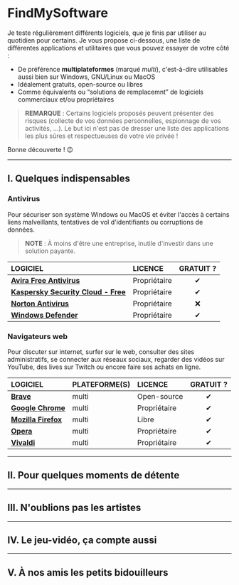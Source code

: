 # FindMySoftware

Je teste régulièrement différents logiciels, que je finis par utiliser au quotidien pour certains. Je vous propose ci-dessous, une liste de différentes applications et utilitaires que vous pouvez essayer de votre côté :

+ De préférence **multiplateformes** (marqué _multi_), c'est-à-dire utilisables aussi bien sur Windows, GNU/Linux ou MacOS
+ Idéalement gratuits, open-source ou libres
+ Comme équivalents ou “solutions de remplacemnt” de logiciels commerciaux et/ou propriétaires

> **REMARQUE** : Certains logiciels proposés peuvent présenter des risques (collecte de vos données personnelles, espionnage de vos activités, ...). Le but ici n'est pas de dresser une liste des applications les plus sûres et respectueuses de votre vie privée !

Bonne découverte ! 😉

---

## I. Quelques indispensables

### Antivirus

Pour sécuriser son système Windows ou MacOS et éviter l'accès à certains liens malveillants, tentatives de vol d'identifiants ou corruptions de données.

> **NOTE** : À moins d'être une entreprise, inutile d'investir dans une solution payante.

|LOGICIEL|LICENCE|GRATUIT ?|
|:--|:--|:--:|
|[**Avira Free Antivirus**](https://www.avira.com/fr/free-antivirus)|Propriétaire|✔|
|[**Kaspersky Security Cloud - Free**](https://www.kaspersky.fr/free-antivirus)|Propriétaire|✔|
|[**Norton Antivirus**](https://fr.norton.com)|Propriétaire|❌|
|[**Windows Defender**](https://www.microsoft.com/fr-fr/windows/comprehensive-security)|Propriétaire|✔|

### Navigateurs web

Pour discuter sur internet, surfer sur le web, consulter des sites administratifs, se connecter aux réseaux sociaux, regarder des vidéos sur YouTube, des lives sur Twitch ou encore faire ses achats en ligne.

|LOGICIEL|PLATEFORME(S)|LICENCE|GRATUIT ?|
|:--|:--|:--|:--:|
|[**Brave**](https://brave.com/fr)|multi|Open-source|✔|
|[**Google Chrome**](https://www.google.com/chrome)|multi|Propriétaire|✔|
|[**Mozilla Firefox**](https://www.mozilla.org/fr/firefox/new)|multi|Libre|✔|
|[**Opera**](https://www.opera.com/fr)|multi|Propriétaire|✔|
|[**Vivaldi**](https://vivaldi.com/fr)|multi|Propriétaire|✔|

---

## II. Pour quelques moments de détente

---

## III. N'oublions pas les artistes

---

## IV. Le jeu-vidéo, ça compte aussi

---

## V. À nos amis les petits bidouilleurs
